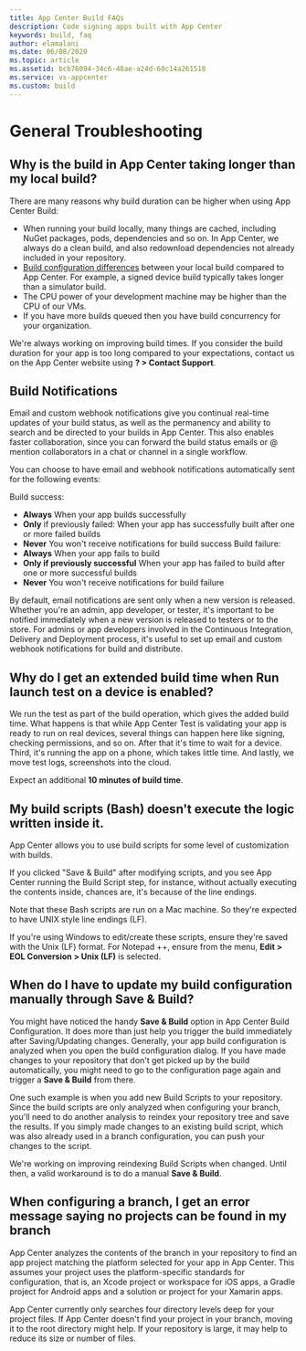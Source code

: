 ```yaml
---
title: App Center Build FAQs
description: Code signing apps built with App Center
keywords: build, faq
author: elamalani
ms.date: 06/08/2020
ms.topic: article
ms.assetid: bcb76094-34c6-48ae-a24d-60c14a261518
ms.service: vs-appcenter
ms.custom: build
---
```


# General Troubleshooting
## Why is the build in App Center taking longer than my local build?
There are many reasons why build duration can be higher when using App Center Build:

* When running your build locally, many things are cached, including NuGet packages, pods, dependencies and so on. In App Center, we always do a clean build, and also redownload dependencies not already included in your repository.
* [Build configuration differences](~/build/troubleshooting/build-failed#if-building-works-locally-but-not-in-app-center) between your local build compared to App Center. For example, a signed device build typically takes longer than a simulator build. 
* The CPU power of your development machine may be higher than the CPU of our VMs.
* If you have more builds queued then you have build concurrency for your organization. 

We're always working on improving build times. If you consider the build duration for your app is too long compared to your expectations, contact us on the App Center website using **? > Contact Support**.

## Build Notifications
Email and custom webhook notifications give you continual real-time updates of your build status, as well as the permanency and ability to search and be directed to your builds in App Center. This also enables faster collaboration, since you can forward the build status emails or @ mention collaborators in a chat or channel in a single workflow.

You can choose to have email and webhook notifications automatically sent for the following events:

Build success:
* **Always** When your app builds successfully
* **Only** if previously failed: When your app has successfully built after one or more failed builds
* **Never** You won't receive notifications for build success
Build failure:
* **Always** When your app fails to build
* **Only if previously successful** When your app has failed to build after one or more successful builds
* **Never** You won't receive notifications for build failure

By default, email notifications are sent only when a new version is released. Whether you're an admin, app developer, or tester, it's important to be notified immediately when a new version is released to testers or to the store. For admins or app developers involved in the Continuous Integration, Delivery and Deployment process, it's useful to set up email and custom webhook notifications for build and distribute.


## Why do I get an extended build time when **Run launch test on a device** is enabled?
We run the test as part of the build operation, which gives the added build time. What happens is that while App Center Test is validating your app is ready to run on real devices, several things can happen here like signing, checking permissions, and so on. After that it's time to wait for a device. Third, it's running the app on a phone, which takes little time. And lastly, we move test logs, screenshots into the cloud.

Expect an additional **10 minutes of build time**.

## My build scripts (Bash) doesn't execute the logic written inside it.
App Center allows you to use build scripts for some level of customization with builds. 

If you clicked "Save & Build" after modifying scripts, and you see App Center running the Build Script step, for instance, without actually executing the contents inside, chances are, it's because of the line endings.

Note that these Bash scripts are run on a Mac machine. So they're expected to have UNIX style line endings (LF).

If you're using Windows to edit/create these scripts, ensure they're saved with the Unix (LF) format. For Notepad ++, ensure from the menu, **Edit > EOL Conversion > Unix (LF)** is selected.

## When do I have to update my build configuration manually through Save & Build?
You might have noticed the handy **Save & Build** option in App Center Build Configuration. It does more than just help you trigger the build immediately after Saving/Updating changes. Generally, your app build configuration is analyzed when you open the build configuration dialog. If you have made changes to your repository that don't get picked up by the build automatically, you might need to go to the configuration page again and trigger a **Save & Build** from there.

One such example is when you add new Build Scripts to your repository. Since the build scripts are only analyzed when configuring your branch, you'll need to do another analysis to reindex your repository tree and save the results. If you simply made changes to an existing build script, which was also already used in a branch configuration, you can push your changes to the script.

We're working on improving reindexing Build Scripts when changed. Until then, a valid workaround is to do a manual **Save & Build**.

## When configuring a branch, I get an error message saying no projects can be found in my branch
App Center analyzes the contents of the branch in your repository to find an app project matching the platform selected for your app in App Center. This assumes your project uses the platform-specific standards for configuration, that is, an Xcode project or workspace for iOS apps, a Gradle project for Android apps and a solution or project for your Xamarin apps.

App Center currently only searches four directory levels deep for your project files. If App Center doesn't find your project in your branch, moving it to the root directory might help. If your repository is large, it may help to reduce its size or number of files.
